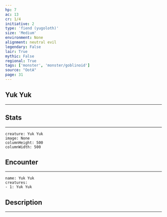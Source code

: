 ```yaml
---
hp: 7
ac: 13
cr: 1/4
initiative: 2
type: 'fiend (yugoloth)'    
size: 'Medium'
environment: None
alignment: neutral evil
legendary: False
lair: True
mythic: False
regional: True
tags: ['monster', 'monster/goblinoid']
source: "OotA"
page: 31
---
```


## Yuk Yuk
---



## Stats
---

```statblock
creature: Yuk Yuk
image: None
columnHeight: 500
columnWidth: 500
```

## Encounter
---

```encounter-table
name: Yuk Yuk
creatures:
- 1: Yuk Yuk
```

## Description
---




